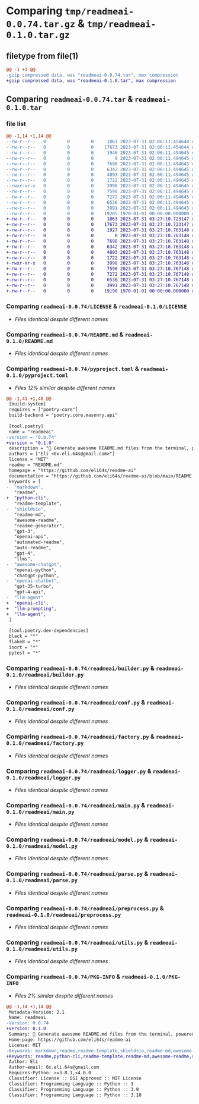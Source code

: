 # Comparing `tmp/readmeai-0.0.74.tar.gz` & `tmp/readmeai-0.1.0.tar.gz`

## filetype from file(1)

```diff
@@ -1 +1 @@
-gzip compressed data, was "readmeai-0.0.74.tar", max compression
+gzip compressed data, was "readmeai-0.1.0.tar", max compression
```

## Comparing `readmeai-0.0.74.tar` & `readmeai-0.1.0.tar`

### file list

```diff
@@ -1,14 +1,14 @@
--rw-r--r--   0        0        0     1063 2023-07-31 02:06:11.454644 readmeai-0.0.74/LICENSE
--rw-r--r--   0        0        0    17673 2023-07-31 02:06:11.454644 readmeai-0.0.74/README.md
--rw-r--r--   0        0        0     1946 2023-07-31 02:06:11.494645 readmeai-0.0.74/pyproject.toml
--rw-r--r--   0        0        0        0 2023-07-31 02:06:11.494645 readmeai-0.0.74/readmeai/__init__.py
--rw-r--r--   0        0        0     7698 2023-07-31 02:06:11.494645 readmeai-0.0.74/readmeai/builder.py
--rw-r--r--   0        0        0     6342 2023-07-31 02:06:11.494645 readmeai-0.0.74/readmeai/conf.py
--rw-r--r--   0        0        0     4893 2023-07-31 02:06:11.494645 readmeai-0.0.74/readmeai/factory.py
--rw-r--r--   0        0        0     1722 2023-07-31 02:06:11.494645 readmeai-0.0.74/readmeai/logger.py
--rwxr-xr-x   0        0        0     3998 2023-07-31 02:06:11.494645 readmeai-0.0.74/readmeai/main.py
--rw-r--r--   0        0        0     7590 2023-07-31 02:06:11.494645 readmeai-0.0.74/readmeai/model.py
--rw-r--r--   0        0        0     7272 2023-07-31 02:06:11.494645 readmeai-0.0.74/readmeai/parse.py
--rw-r--r--   0        0        0     6536 2023-07-31 02:06:11.494645 readmeai-0.0.74/readmeai/preprocess.py
--rw-r--r--   0        0        0     3991 2023-07-31 02:06:11.494645 readmeai-0.0.74/readmeai/utils.py
--rw-r--r--   0        0        0    19205 1970-01-01 00:00:00.000000 readmeai-0.0.74/PKG-INFO
+-rw-r--r--   0        0        0     1063 2023-07-31 03:27:10.723147 readmeai-0.1.0/LICENSE
+-rw-r--r--   0        0        0    17673 2023-07-31 03:27:10.723147 readmeai-0.1.0/README.md
+-rw-r--r--   0        0        0     1927 2023-07-31 03:27:10.763148 readmeai-0.1.0/pyproject.toml
+-rw-r--r--   0        0        0        0 2023-07-31 03:27:10.763148 readmeai-0.1.0/readmeai/__init__.py
+-rw-r--r--   0        0        0     7698 2023-07-31 03:27:10.763148 readmeai-0.1.0/readmeai/builder.py
+-rw-r--r--   0        0        0     6342 2023-07-31 03:27:10.763148 readmeai-0.1.0/readmeai/conf.py
+-rw-r--r--   0        0        0     4893 2023-07-31 03:27:10.763148 readmeai-0.1.0/readmeai/factory.py
+-rw-r--r--   0        0        0     1722 2023-07-31 03:27:10.763148 readmeai-0.1.0/readmeai/logger.py
+-rwxr-xr-x   0        0        0     3998 2023-07-31 03:27:10.763148 readmeai-0.1.0/readmeai/main.py
+-rw-r--r--   0        0        0     7590 2023-07-31 03:27:10.767148 readmeai-0.1.0/readmeai/model.py
+-rw-r--r--   0        0        0     7272 2023-07-31 03:27:10.767148 readmeai-0.1.0/readmeai/parse.py
+-rw-r--r--   0        0        0     6536 2023-07-31 03:27:10.767148 readmeai-0.1.0/readmeai/preprocess.py
+-rw-r--r--   0        0        0     3991 2023-07-31 03:27:10.767148 readmeai-0.1.0/readmeai/utils.py
+-rw-r--r--   0        0        0    19190 1970-01-01 00:00:00.000000 readmeai-0.1.0/PKG-INFO
```

### Comparing `readmeai-0.0.74/LICENSE` & `readmeai-0.1.0/LICENSE`

 * *Files identical despite different names*

### Comparing `readmeai-0.0.74/README.md` & `readmeai-0.1.0/README.md`

 * *Files identical despite different names*

### Comparing `readmeai-0.0.74/pyproject.toml` & `readmeai-0.1.0/pyproject.toml`

 * *Files 12% similar despite different names*

```diff
@@ -1,41 +1,40 @@
 [build-system]
 requires = ["poetry-core"]
 build-backend = "poetry.core.masonry.api"
 
 [tool.poetry]
 name = "readmeai"
-version = "0.0.74"
+version = "0.1.0"
 description = "🚀 Generate awesome README.md files from the terminal, powered by OpenAI's GPT language model APIs 💫"
 authors = ["Eli <0x.eli.64s@gmail.com>"]
 license = "MIT"
 readme = "README.md"
 homepage = "https://github.com/eli64s/readme-ai"
 documentation = "https://github.com/eli64s/readme-ai/blob/main/README.md"
 keywords = [
-  "markdown",
   "readme",
+  "python-cli",
   "readme-template",
-  "shieldsio",
   "readme-md",
   "awesome-readme",
   "readme-generator",
   "gpt-3",
   "openai-api",
   "automated-readme",
   "auto-readme",
   "gpt-4",
   "llms",
-  "awesome-chatgpt",
   "openai-python",
   "chatgpt-python",
-  "openai-chatbot",
   "gpt-35-turbo",
   "gpt-4-api",
-  "llm-agent"
+  "openai-cli",
+  "llm-prompting",
+  "llm-agent",
 ]
 
 [tool.poetry.dev-dependencies]
 black = "*"
 flake8 = "*"
 isort = "*"
 pytest = "*"
```

### Comparing `readmeai-0.0.74/readmeai/builder.py` & `readmeai-0.1.0/readmeai/builder.py`

 * *Files identical despite different names*

### Comparing `readmeai-0.0.74/readmeai/conf.py` & `readmeai-0.1.0/readmeai/conf.py`

 * *Files identical despite different names*

### Comparing `readmeai-0.0.74/readmeai/factory.py` & `readmeai-0.1.0/readmeai/factory.py`

 * *Files identical despite different names*

### Comparing `readmeai-0.0.74/readmeai/logger.py` & `readmeai-0.1.0/readmeai/logger.py`

 * *Files identical despite different names*

### Comparing `readmeai-0.0.74/readmeai/main.py` & `readmeai-0.1.0/readmeai/main.py`

 * *Files identical despite different names*

### Comparing `readmeai-0.0.74/readmeai/model.py` & `readmeai-0.1.0/readmeai/model.py`

 * *Files identical despite different names*

### Comparing `readmeai-0.0.74/readmeai/parse.py` & `readmeai-0.1.0/readmeai/parse.py`

 * *Files identical despite different names*

### Comparing `readmeai-0.0.74/readmeai/preprocess.py` & `readmeai-0.1.0/readmeai/preprocess.py`

 * *Files identical despite different names*

### Comparing `readmeai-0.0.74/readmeai/utils.py` & `readmeai-0.1.0/readmeai/utils.py`

 * *Files identical despite different names*

### Comparing `readmeai-0.0.74/PKG-INFO` & `readmeai-0.1.0/PKG-INFO`

 * *Files 2% similar despite different names*

```diff
@@ -1,14 +1,14 @@
 Metadata-Version: 2.1
 Name: readmeai
-Version: 0.0.74
+Version: 0.1.0
 Summary: 🚀 Generate awesome README.md files from the terminal, powered by OpenAI's GPT language model APIs 💫
 Home-page: https://github.com/eli64s/readme-ai
 License: MIT
-Keywords: markdown,readme,readme-template,shieldsio,readme-md,awesome-readme,readme-generator,gpt-3,openai-api,automated-readme,auto-readme,gpt-4,llms,awesome-chatgpt,openai-python,chatgpt-python,openai-chatbot,gpt-35-turbo,gpt-4-api,llm-agent
+Keywords: readme,python-cli,readme-template,readme-md,awesome-readme,readme-generator,gpt-3,openai-api,automated-readme,auto-readme,gpt-4,llms,openai-python,chatgpt-python,gpt-35-turbo,gpt-4-api,openai-cli,llm-prompting,llm-agent
 Author: Eli
 Author-email: 0x.eli.64s@gmail.com
 Requires-Python: >=3.8.1,<4.0.0
 Classifier: License :: OSI Approved :: MIT License
 Classifier: Programming Language :: Python :: 3
 Classifier: Programming Language :: Python :: 3.9
 Classifier: Programming Language :: Python :: 3.10
```

